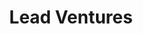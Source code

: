 ---
layout: firm_page
title: "Lead Ventures"
id: "leadventures.eu"
permalink: "/leadventuresleadventures.eu/"
website: "https://leadventures.eu"
offices: "Budapest (Hungary)"
investment_stages: "Series A, Series B, Series C"
portfolio_companies: "Oxla, RedTrack, Agroloop, CloudTalk, GoRamp, GoodVision, INTREN, all eyes on screens, PublishDrive, Antavo, Leanpay, Recart, i-Cell, BitNinja, AI Motive, Amodo, Neticle, Neuron Soundware, GA Drilling, Codecool, Boxy"
portfolio_link: "https://leadventures.eu/en/portfolio"
investment_markets: "Automotive, Energy Storage, Financial Services, FinTech, Internet of Things, Renewable Energy, Retail Technology, Sustainability, Waste Management, Water"
founded_year: "2017"
description: "Lead Ventures is a Budapest-based venture capital and private equity firm specializing in financing scale-ups in Central Europe. They support promising ventures with capital, experience, and a professional network to drive industry transformation through innovation."
linkedin: "https://www.linkedin.com/company/leadventures.eu"
twitter: ""
instagram: ""
team_page: ""
investor_type: "Venture Capital, Private Equity"
crunchbase: "https://www.crunchbase.com/organization/lead-ventures"
pitchbook: "https://pitchbook.com/profiles/investor/232643-08"

# SEO Optimization
meta_title: "Lead Ventures - VC Firm - projectstartups.com"
meta_description: "Lead Ventures, Lead Ventures is a Budapest-based venture capital and private equity firm specializing in financing scale-ups in Central Europe. They support promisin..."
meta_keywords: "Lead Ventures, Automotive, Energy Storage, Financial Services, FinTech, Internet of Things, Renewable Energy, Retail Technology, Sustainability, Waste Management, Water, VC firm, venture capital, startup investor, projectstartups.com"
canonical_url: "https://vc.projectstartups.com/leadventuresleadventures.eu/"
---